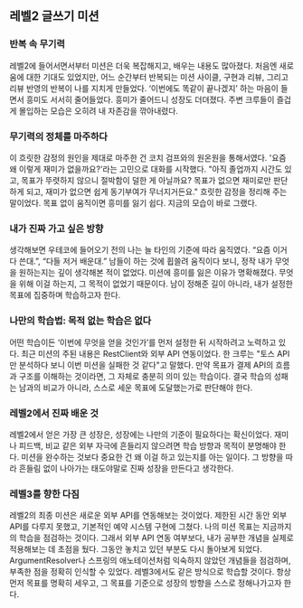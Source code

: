 ## 레벨2 글쓰기 미션

### 반복 속 무기력
레벨2에 들어서면서부터 미션은 더욱 복잡해지고, 배우는 내용도 많아졌다. 처음엔 새로움에 대한 기대도 있었지만,
어느 순간부터 반복되는 미션 사이클, 구현과 리뷰, 그리고 리뷰 반영의 반복이 나를 지치게 만들었다.
‘이번에도 똑같이 끝나겠지’ 하는 마음이 들면서 흥미도 서서히 줄어들었다. 흥미가 줄어드니 성장도 더뎌졌다.
주변 크루들이 즐겁게 몰입하는 모습은 오히려 내 자존감을 깎아내렸다.

### 무기력의 정체를 마주하다
이 흐릿한 감정의 원인을 제대로 마주한 건 코치 검프와의 원온원을 통해서였다.
'요즘 왜 이렇게 재미가 없을까요?'라는 고민으로 대화를 시작했다.
"아직 졸업까지 시간도 있고, 목표가 뚜렷하지 않으니 절박함이 덜한 게 아닐까요? 
목표가 없으면 재미로만 판단하게 되고, 재미가 없으면 쉽게 동기부여가 무너지거든요."
흐릿한 감정을 정리해 주는 말이었다. 목표 없이 움직이면 흥미를 잃기 쉽다. 지금의 모습이 바로 그랬다.

### 내가 진짜 가고 싶은 방향
생각해보면 우테코에 들어오기 전의 나는 늘 타인의 기준에 따라 움직였다.
“요즘 이거 다 쓴대.”, “다들 저거 배운대.” 남들이 하는 것에 휩쓸려 움직이다 보니, 
정작 내가 무엇을 원하는지는 깊이 생각해본 적이 없었다. 미션에 흥미를 잃은 이유가 명확해졌다. 
무엇을 위해 이걸 하는지, 그 목적이 없었기 때문이다. 남이 정해준 길이 아니라,
내가 설정한 목표에 집중하며 학습하고자 한다.

### 나만의 학습법: 목적 없는 학습은 없다
어떤 학습이든 ‘이번에 무엇을 얻을 것인가’를 먼저 설정한 뒤 시작하려고 노력하고 있다.
최근 미션의 주된 내용은 RestClient와 외부 API 연동이었다. 한 크루는 "토스 API만 분석하다 보니 이번 미션을 실패한 것 같다"고 말했다.
만약 목표가 결제 API의 흐름과 구조를 이해하는 것이라면, 그 자체로 충분히 의미 있는 학습이다.
결국 학습의 성패는 남과의 비교가 아니라, 스스로 세운 목표에 도달했는가로 판단해야 한다.

### 레벨2에서 진짜 배운 것
레벨2에서 얻은 가장 큰 성장은, 성장에는 나만의 기준이 필요하다는 확신이었다.
재미나 피드백, 비교 같은 외부 자극에 흔들리지 않으려면 학습 방향과 목적이 분명해야 한다.
미션을 완수하는 것보다 중요한 건 왜 이걸 하고 있는지를 아는 일이다.
그 방향을 따라 흔들림 없이 나아가는 태도야말로 진짜 성장을 만든다고 생각한다.

### 레벨3를 향한 다짐
레벨2의 최종 미션은 새로운 외부 API를 연동해보는 것이었다. 제한된 시간 동안 외부 API를 다루지 못했고, 기본적인 예약 시스템 구현에 그쳤다.
나의 미션 목표는 지금까지의 학습을 점검하는 것이다. 그래서 외부 API 연동 여부보다, 내가 공부한 개념을 실제로 적용해보는 데 초점을 뒀다.
그동안 놓치고 있던 부분도 다시 돌아보게 되었다. ArgumentResolver나 스프링의 애노테이션처럼 익숙하지 않았던 개념들을 점검하며,
부족한 점을 정확히 인식할 수 있었다. 레벨3에서도 같은 방식으로 학습할 것이다.
항상 먼저 목표를 명확히 세우고, 그 목표를 기준으로 성장의 방향을 스스로 정해나가고자 한다.
